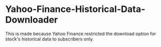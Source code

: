 # Yahoo-Finance-Historical-Data-Downloader
This is made because Yahoo Finance restricted the download option for stock's historical data to subscribers only.